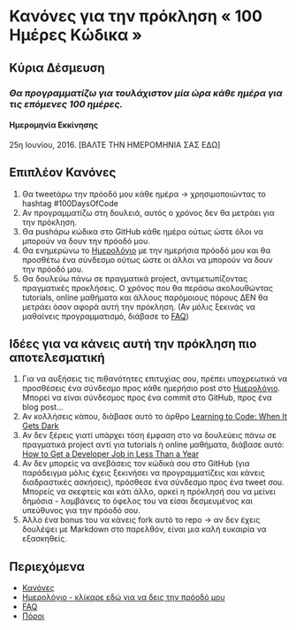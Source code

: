 # Κανόνες για την πρόκληση « 100 Ημέρες Κώδικα »

## Κύρια Δέσμευση
### *Θα προγραμματίζω για τουλάχιστον μία ώρα κάθε ημέρα για τις επόμενες 100 ημέρες.*

#### Ημερομηνία Εκκίνησης
25η Ιουνίου, 2016. [ΒΑΛΤΕ ΤΗΝ ΗΜΕΡΟΜΗΝΙΑ ΣΑΣ ΕΔΩ]

## Επιπλέον Κανόνες
1. Θα tweetάρω την πρόοδό μου κάθε ημέρα -> χρησιμοποιώντας το hashtag #100DaysOfCode
2. Αν προγραμματίζω στη δουλειά, αυτός ο χρόνος δεν θα μετράει για την πρόκληση.
3. Θα pushάρω κώδικα στο GitHub κάθε ημέρα ούτως ώστε όλοι να μπορούν να δουν την πρόοδό μου.
4. Θα ενημερώνω το [Ημερολόγιο](log-el.md) με την ημερήσια πρόοδό μου και θα προσθέτω ένα σύνδεσμο ούτως ώστε οι άλλοι να μπορούν να δουν την πρόοδό μου.
5. Θα δουλεύω πάνω σε πραγματικά project, αντιμετωπίζοντας πραγματικές προκλήσεις. Ο χρόνος που θα περάσω ακολουθώντας tutorials, online μαθήματα και άλλους παρόμοιους πόρους ΔΕΝ θα μετράει όσον αφορά αυτή την πρόκληση. (Αν μόλις ξεκινάς να μαθαίνεις προγραμματισμό, διάβασε το [FAQ](FAQ-el.md))


## Ιδέες για να κάνεις αυτή την πρόκληση πιο αποτελεσματική
1. Για να αυξήσεις τις πιθανότητες επιτυχίας σου, πρέπει υποχρεωτικά να προσθέσεις ένα σύνδεσμο προς κάθε ημερήσιο post στο [Ημερολόγιο](log-el.md). Μπορεί να είναι σύνδεσμος προς ένα commit στο GitHub, προς ένα blog post...
2. Αν κολλήσεις κάπου, διάβασε αυτό το άρθρο [Learning to Code: When It Gets Dark](https://www.freecodecamp.org/news/learning-to-code-when-it-gets-dark-e485edfb58fd)
3. Αν δεν ξέρεις γιατί υπάρχει τόση έμφαση στο να δουλεύεις πάνω σε πραγματικά project αντί για tutorials ή online μαθήματα, διάβασε αυτό: [How to Get a Developer Job in Less Than a Year](https://medium.freecodecamp.com/how-to-get-a-developer-job-in-less-than-a-year-c27bbfe71645)
4. Αν δεν μπορείς να ανεβάσεις τον κώδικά σου στο GitHub (για παράδειγμα μόλις έχεις ξεκινήσει να προγραμματίζεις και κάνεις διαδραστικές ασκήσεις), πρόσθεσε ένα σύνδεσμο προς ένα tweet σου. Μπορείς να σκεφτείς και κάτι άλλο, αρκεί η πρόκλησή σου να μείνει δημόσια - λαμβάνεις το όφελος του να είσαι δεσμευμένος και υπεύθυνος για την πρόοδό σου.
5. Άλλο ένα bonus του να κάνεις fork αυτό το repo -> αν δεν έχεις δουλέψει με Markdown στο παρελθόν, είναι μια καλή ευκαιρία να εξασκηθείς.

## Περιεχόμενα
* [Κανόνες](rules-el.md)
* [Ημερολόγιο - κλίκαρε εδώ για να δεις την πρόοδό μου](log-el.md)
* [FAQ](FAQ-el.md)
* [Πόροι](resources-el.md)
